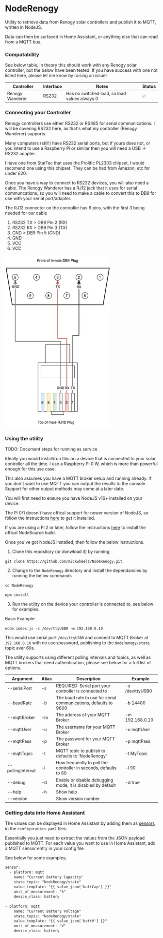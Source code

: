 # NodeRenogy

Utility to retrieve data from Renogy solar controllers and publish it to MQTT, written in NodeJS.

Data can then be surfaced in Home Assistant, or anything else that can read from a MQTT bus.

### Compatability

See below table, in theory this should work with any Renogy solar controller, but the below have been tested.
If you have success with one not listed here, please let me know by raising an issue!

|Controller|Interface|Notes|Status|
|----------|---------|-----|------|
|Renogy Wanderer|RS232|Has no switched load, so load values always 0|✅|

### Connecting your Controller

Renogy controllers use either RS232 or RS485 for serial communications. I will be covering RS232 here, as that's what my controller (Renogy Wanderer) supports.

Many computers (still!) have RS232 serial ports, but if yours does not, or you intend to use a Raspberry Pi or similar then you will need a USB -> RS232 adapter. 

I have one from StarTec that uses the Prolific PL2303 chipset, I would recomend one using this chipset. They can be had from Amazon, etc for under £20.

Once you have a way to connect to RS232 devices, you will also need a cable. The Renogy Wanderer has a RJ12 jack that it uses for serial communcations, so you will need to make a cable to convert this to DB9 for use with your serial port/adapter.

The RJ12 connector on the controller has 6 pins, with the first 3 being needed for our cable

1. RS232 TX > DB9 Pin 2 (RX)
2. RS232 RX > DB9 Pin 3 (TX)
3. GND > DB9 Pin 5 (GND)
4. GND
5. VCC
6. VCC

![Wiring Diagram](cable_wiring_diagram.png)


### Using the utility

TODO: Document steps for running as service

Ideally you would install/run this on a device that is connected to your solar controller all the time. I use a Raspberry Pi 0 W, which is more than powerful enough for this use case. 

This also assumes you have a MQTT broker setup and running already. If you don't want to use MQTT you can output the results to the console. Support for other output methods may come at a later date.

You will first need to ensure you have NodeJS v16+ installed on your device.

The Pi 0/1 doesn't have offical support for newer version of NodeJS, so follow the instructions [here](https://hassancorrigan.com/blog/install-nodejs-on-a-raspberry-pi-zero/) to get it installed.

If you are using a Pi 2 or later, follow the instructions [here](https://lindevs.com/install-node-js-and-npm-on-raspberry-pi/) to install the offical NodeSource build.

Once you've got NodeJS installed, then follow the below instructions.

1. Clone this repository (or donwload it) by running;

`git clone https://github.com/mickwheelz/NodeRenogy.git`

2. Change to the `NodeRenogy` directory and install the dependancies by running the below commands

`cd NodeRenogy`

`npm install`

3. Run the utility on the device your controller is connected to, see below for examples.

Basic Example:

`node index.js -s /dev/ttyUSB0 -m 192.168.0.10`

This would use serial port `/dev/ttyUSB0` and connect to MQTT Broker at `192.168.0.10` with no user/password, publishing to the `NodeRenogy/state` topic ever 60s.

The utility supports using different polling intervals and topics, as well as MQTT brokers that need authentication, please see below for a full list of options.

|Argument |Alias |Description | Example |
|---------|------|----------|-----|
|--serialPort|-s|REQUIRED: Serial port your controller is connected to|-s /dev/ttyUSB0|
|--baudRate|-b|The baud rate to use for serial communications, defaults to 9600|-b 14400|
|--mqttBroker|-m|The address of your MQTT Broker|-m 192.168.0.10|
|--mqttUser|-u|The username for your MQTT Broker|-u mqttUser|
|--mqttPass|-p|The password for your MQTT Broker|-p mqttPass| 
|--mqttTopic|-t| MQTT topic to publish to defaults to 'NodeRenogy'|-t MyTopic|
|--pollingInterval|-i|How frequently to poll the controller in seconds, defaults to 60|-i 90|
|--debug|-d|Enable or disable debugging mode, it is disabled by default|-d true|   
|--help|-h|Show help ||
|--version||Show version number|  |              

### Getting data into Home Assistant

The values can be displayed in Home Assistant by adding them as [sensors](https://www.home-assistant.io/integrations/sensor.mqtt/) in the `configuration.yaml` files. 

Essentially you just need to extract the values from the JSON payload published to MQTT. For each value you want to use in Home Assistant, add a MQTT sensor entry in your config file.

See below for some examples;

```
sensor:
  - platform: mqtt
    name: "Current Battery Capacity"
    state_topic: "NodeRenogy/state"
    value_template: "{{ value_json['battCap'] }}"
    unit_of_measurement: "%"
    device_class: battery

- platform: mqtt
    name: "Current Battery Voltage"
    state_topic: "NodeRenogy/state"
    value_template: "{{ value_json['battV'] }}"
    unit_of_measurement: "V"
    device_class: battery
```
